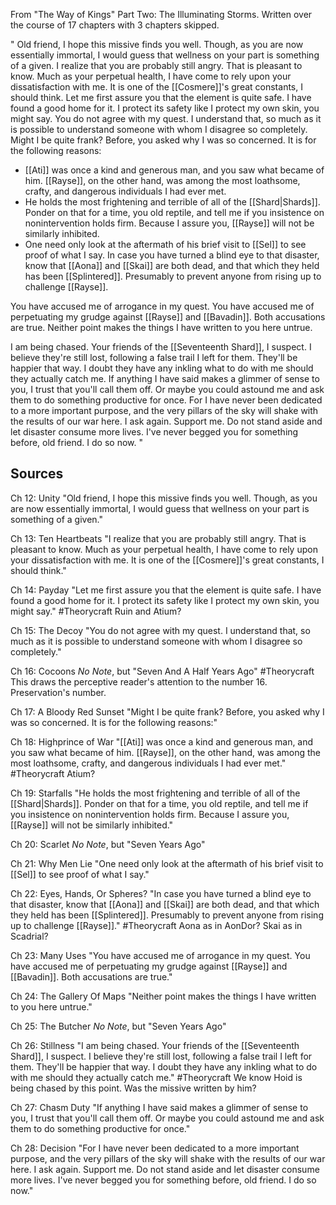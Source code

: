 From "The Way of Kings" Part Two: The Illuminating Storms. Written over the course of 17 chapters with 3 chapters skipped.

"
Old friend, I hope this missive finds you well. Though, as you are now essentially immortal, I would guess that wellness on your part is something of a given. I realize that you are probably still angry. That is pleasant to know. Much as your perpetual health, I have come to rely upon your dissatisfaction with me. It is one of the [[Cosmere]]'s great constants, I should think. Let me first assure you that the element is quite safe. I have found a good home for it. I protect its safety like I protect my own skin, you might say. You do not agree with my quest. I understand that, so much as it is possible to understand someone with whom I disagree so completely. Might I be quite frank? Before, you asked why I was so concerned. It is for the following reasons:

* [[Ati]] was once a kind and generous man, and you saw what became of him. [[Rayse]], on the other hand, was among the most loathsome, crafty, and dangerous individuals I had ever met.
* He holds the most frightening and terrible of all of the [[Shard|Shards]]. Ponder on that for a time, you old reptile, and tell me if you insistence on nonintervention holds firm. Because I assure you, [[Rayse]] will not be similarly inhibited.
* One need only look at the aftermath of his brief visit to [[Sel]] to see proof of what I say. In case you have turned a blind eye to that disaster, know that [[Aona]] and [[Skai]] are both dead, and that which they held has been [[Splintered]]. Presumably to prevent anyone from rising up to challenge [[Rayse]].

You have accused me of arrogance in my quest. You have accused me of perpetuating my grudge against [[Rayse]] and [[Bavadin]]. Both accusations are true. Neither point makes the things I have written to you here untrue.

I am being chased. Your friends of the [[Seventeenth Shard]], I suspect. I believe they're still lost, following a false trail I left for them. They'll be happier that way. I doubt they have any inkling what to do with me should they actually catch me. If anything I have said makes a glimmer of sense to you, I trust that you'll call them off. Or maybe you could astound me and ask them to do something productive for once. For I have never been dedicated to a more important purpose, and the very pillars of the sky will shake with the results of our war here. I ask again. Support me. Do not stand aside and let disaster consume more lives. I've never begged you for something before, old friend.
I do so now.
"

## Sources
Ch 12: Unity
"Old friend, I hope this missive finds you well. Though, as you are now essentially immortal, I would guess that wellness on your part is something of a given."

Ch 13: Ten Heartbeats
"I realize that you are probably still angry. That is pleasant to know. Much as your perpetual health, I have come to rely upon your dissatisfaction with me. It is one of the [[Cosmere]]'s great constants, I should think."

Ch 14: Payday
"Let me first assure you that the element is quite safe. I have found a good home for it. I protect its safety like I protect my own skin, you might say." #Theorycraft Ruin and Atium?

Ch 15: The Decoy
"You do not agree with my quest. I understand that, so much as it is possible to understand someone with whom I disagree so completely."

Ch 16: Cocoons
*No Note*, but "Seven And A Half Years Ago" #Theorycraft This draws the perceptive reader's attention to the number 16. Preservation's number.

Ch 17: A Bloody Red Sunset
"Might I be quite frank? Before, you asked why I was so concerned. It is for the following reasons:"

Ch 18: Highprince of War
"[[Ati]] was once a kind and generous man, and you saw what became of him. [[Rayse]], on the other hand, was among the most loathsome, crafty, and dangerous individuals I had ever met." #Theorycraft Atium?

Ch 19: Starfalls
"He holds the most frightening and terrible of all of the [[Shard|Shards]]. Ponder on that for a time, you old reptile, and tell me if you insistence on nonintervention holds firm. Because I assure you, [[Rayse]] will not be similarly inhibited."

Ch 20: Scarlet
*No Note*, but "Seven Years Ago"

Ch 21: Why Men Lie
"One need only look at the aftermath of his brief visit to [[Sel]] to see proof of what I say."

Ch 22: Eyes, Hands, Or Spheres?
"In case you have turned a blind eye to that disaster, know that [[Aona]] and [[Skai]] are both dead, and that which they held has been [[Splintered]]. Presumably to prevent anyone from rising up to challenge [[Rayse]]." #Theorycraft Aona as in AonDor? Skai as in Scadrial?

Ch 23: Many Uses
"You have accused me of arrogance in my quest. You have accused me of perpetuating my grudge against [[Rayse]] and [[Bavadin]]. Both accusations are true."

Ch 24: The Gallery Of Maps
"Neither point makes the things I have written to you here untrue."

Ch 25: The Butcher
*No Note*, but "Seven Years Ago"

Ch 26: Stillness
"I am being chased. Your friends of the [[Seventeenth Shard]], I suspect. I believe they're still lost, following a false trail I left for them. They'll be happier that way. I doubt they have any inkling what to do with me should they actually catch me." #Theorycraft We know Hoid is being chased by this point. Was the missive written by him?

Ch 27: Chasm Duty
"If anything I have said makes a glimmer of sense to you, I trust that you'll call them off. Or maybe you could astound me and ask them to do something productive for once."

Ch 28: Decision
"For I have never been dedicated to a more important purpose, and the very pillars of the sky will shake with the results of our war here. I ask again. Support me. Do not stand aside and let disaster consume more lives. I've never begged you for something before, old friend.
I do so now."